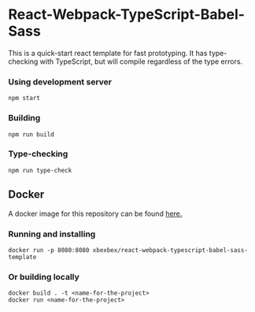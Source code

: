 # React-Webpack-TypeScript-Babel-Sass

This is a quick-start react template for fast prototyping. It has type-checking with TypeScript, but will compile regardless of the type errors.

### Using development server

```shell
npm start
```

### Building

```shell
npm run build
```

### Type-checking

```shell
npm run type-check
```

## Docker  
A docker image for this repository can be found [here.](https://cloud.docker.com/repository/registry-1.docker.io/xbexbex/react-webpack-typescript-babel-sass-template)  
### Running and installing
```shell
docker run -p 8080:8080 xbexbex/react-webpack-typescript-babel-sass-template
```
### Or building locally
```shell
docker build . -t <name-for-the-project>
docker run <name-for-the-project>
```

